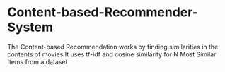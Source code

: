  # Content-based-Recommender-System
The Content-based Recommendation works by finding similarities in the contents of movies
It uses tf-idf and cosine similarity for N Most Similar Items from a dataset 
